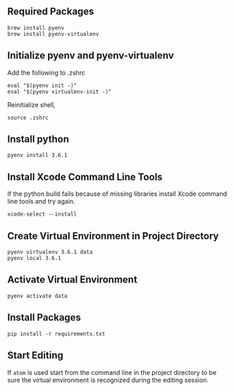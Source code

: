 ## Required Packages

```
brew install pyenv
brew install pyenv-virtualenv
```

## Initialize pyenv and pyenv-virtualenv

Add the following to .zshrc
```
eval "$(pyenv init -)"
eval "$(pyenv virtualenv-init -)"
```
Reinitialize shell,

```
source .zshrc
```

## Install python

```
pyenv install 3.6.1
```

## Install Xcode Command Line Tools

If the python build fails because of missing libraries install Xcode command line tools and try again.

```
xcode-select --install
```

## Create Virtual Environment in Project Directory

```
pyenv virtualenv 3.6.1 data
pyenv local 3.6.1
```

## Activate Virtual Environment

```
pyenv activate data
```

## Install Packages

```
pip install -r requirements.txt
```

## Start Editing

If ```atom``` is used start from the command line in the project directory to be sure the virtual environment is recognized during the editing session.
